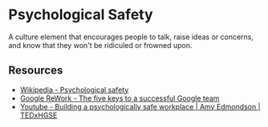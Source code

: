 
# Psychological Safety

A culture element that encourages people to talk, raise ideas or concerns, and know that they 
won't be ridiculed or frowned upon.

## Resources

- [Wikipedia - Psychological safety](https://en.wikipedia.org/wiki/Psychological_safety)
- [Google ReWork - The five keys to a successful Google team](https://rework.withgoogle.com/blog/five-keys-to-a-successful-google-team/)
- [Youtube - Building a psychologically safe workplace | Amy Edmondson | TEDxHGSE](https://www.youtube.com/watch?v=LhoLuui9gX8)


